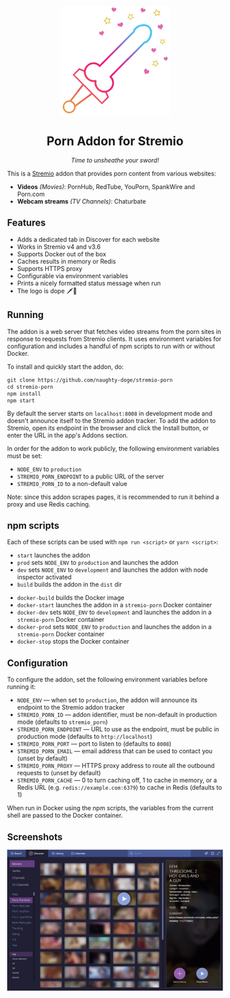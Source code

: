 <p align="center">
  <img src="/static/logo.png">
</p>
<h1 align="center" style="border: 0">Porn Addon for Stremio</h1>
<p align="center">
  <em>Time to unsheathe your sword!</em>
</p>

This is a [Stremio](https://www.stremio.com/) addon that provides porn content from various websites:

- __Videos__ _(Movies)_: PornHub, RedTube, YouPorn, SpankWire and Porn.com
- __Webcam streams__ _(TV Channels)_: Chaturbate


## Features

- Adds a dedicated tab in Discover for each website
- Works in Stremio v4 and v3.6
- Supports Docker out of the box
- Caches results in memory or Redis
- Supports HTTPS proxy
- Configurable via environment variables
- Prints a nicely formatted status message when run
- The logo is dope 🗡💖


## Running

The addon is a web server that fetches video streams from the porn sites in response to requests from Stremio clients. It uses environment variables for configuration and includes a handful of npm scripts to run with or without Docker.

To install and quickly start the addon, do:

```
git clone https://github.com/naughty-doge/stremio-porn
cd stremio-porn
npm install
npm start
```

By default the server starts on `localhost:8008` in development mode and doesn't announce itself to the Stremio addon tracker. To add the addon to Stremio, open its endpoint in the browser and click the Install button, or enter the URL in the app's Addons section.

In order for the addon to work publicly, the following environment variables must be set:
- `NODE_ENV` to `production`
- `STREMIO_PORN_ENDPOINT` to a public URL of the server
- `STREMIO_PORN_ID` to a non-default value

Note: since this addon scrapes pages, it is recommended to run it behind a proxy and use Redis caching.


## npm scripts

Each of these scripts can be used with `npm run <script>` or `yarn <script>`:

- `start` launches the addon
- `prod` sets `NODE_ENV` to `production` and launches the addon
- `dev` sets `NODE_ENV` to `development` and launches the addon with node inspector activated
- `build` builds the addon in the `dist` dir

* `docker-build` builds the Docker image
* `docker-start` launches the addon in a `stremio-porn` Docker container
* `docker-dev` sets `NODE_ENV` to `development` and launches the addon in a `stremio-porn` Docker container
* `docker-prod` sets `NODE_ENV` to `production` and launches the addon in a `stremio-porn` Docker container
* `docker-stop` stops the Docker container


## Configuration

To configure the addon, set the following environment variables before running it:

- `NODE_ENV` — when set to `production`, the addon will announce its endpoint to the Stremio addon tracker
- `STREMIO_PORN_ID` — addon identifier, must be non-default in production mode (defaults to `stremio_porn`)
- `STREMIO_PORN_ENDPOINT` — URL to use as the endpoint, must be public in production mode (defaults to `http://localhost`)
- `STREMIO_PORN_PORT` — port to listen to (defaults to `8008`)
- `STREMIO_PORN_EMAIL` — email address that can be used to contact you (unset by default)
- `STREMIO_PORN_PROXY` — HTTPS proxy address to route all the outbound requests to (unset by default)
- `STREMIO_PORN_CACHE` — 0 to turn caching off, 1 to cache in memory, or a Redis URL (e.g. `redis://example.com:6379`) to cache in Redis (defaults to 1)

When run in Docker using the npm scripts, the variables from the current shell are passed to the Docker container.


## Screenshots

![Discover](/static/screenshot_discover.jpg)

